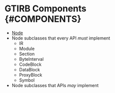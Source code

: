 GTIRB Components     {#COMPONENTS}
================


* [Node](Desc_Node.md)
* Node subclasses that every API *must* implement
  * IR
  * Module
  * Section
  * ByteInterval
  * CodeBlock
  * DataBlock
  * ProxyBlock
  * Symbol
* Node subclasses that APIs *may* implement

